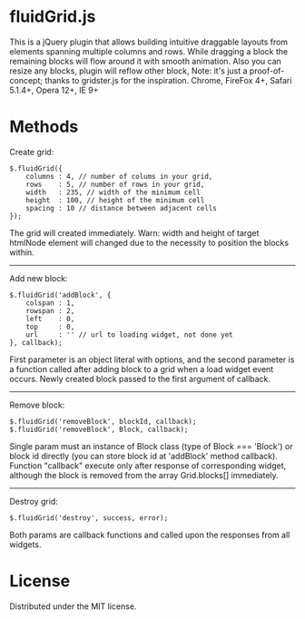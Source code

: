 fluidGrid.js
============

This is a jQuery plugin that allows building intuitive draggable layouts from elements spanning multiple columns and rows.
While dragging a block the remaining blocks will flow around it with smooth animation.
Also you can resize any blocks, plugin will reflow other block,
Note: it's just a proof-of-concept; thanks to gridster.js for the inspiration.
Chrome, FireFox 4+, Safari 5.1.4+, Opera 12+, IE 9+

Methods
============

Create grid:

	$.fluidGrid({
		columns	: 4, // number of colums in your grid,
		rows	: 5, // number of rows in your grid,
		width	: 235, // width of the minimum cell
		height	: 100, // height of the minimum cell
		spacing : 10 // distance between adjacent cells
	});
	
The grid will created immediately.
Warn: width and height of target htmlNode element will changed due to the necessity to position the blocks within.

---

Add new block:

	$.fluidGrid('addBlock', {
		colspan	: 1,
		rowspan	: 2,
		left	: 0,
		top		: 0,
		url		: '' // url to loading widget, not done yet
	}, callback);
	
First parameter is an object literal with options,
and the second parameter is a function called after adding block to a grid when a load widget event occurs.
Newly created block passed to the first argument of callback.

---

Remove block:

	$.fluidGrid('removeBlock', blockId, callback);
	$.fluidGrid('removeBlock', Block, callback);
	
Single param must an instance of Block class (type of Block === 'Block') or block id directly (you can store block id at 'addBlock' method callback).
Function "callback" execute only after response of corresponding widget, although the block is removed from the array Grid.blocks[] immediately.

---

Destroy grid:

	$.fluidGrid('destroy', success, error);
	
Both params are callback functions and called upon the responses from all widgets.

License
============
Distributed under the MIT license.
